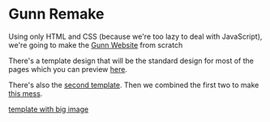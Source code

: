 # Gunn Remake
Using only HTML and CSS (because we're too lazy to deal with JavaScript), we're going to make the [Gunn Website](http://gunn.pausd.org/) from scratch

There's a template design that will be the standard design for most of the pages which you can preview [here](https://orbiit.github.io/gunn-remake/templates/t01.html).

There's also the [second template](https://orbiit.github.io/gunn-remake/templates/t02.html). Then we combined the first two to make [this mess](https://orbiit.github.io/gunn-remake/templates/t03.html).

[template with big image](https://orbiit.github.io/gunn-remake/templates/t05.html)
